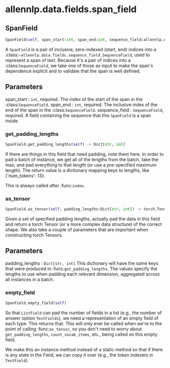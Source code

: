 # allennlp.data.fields.span_field

## SpanField
```python
SpanField(self, span_start:int, span_end:int, sequence_field:allennlp.data.fields.sequence_field.SequenceField) -> None
```

A ``SpanField`` is a pair of inclusive, zero-indexed (start, end) indices into a
:class:`~allennlp.data.fields.sequence_field.SequenceField`, used to represent a span of text.
Because it's a pair of indices into a :class:`SequenceField`, we take one of those as input
to make the span's dependence explicit and to validate that the span is well defined.

Parameters
----------
span_start : ``int``, required.
    The index of the start of the span in the :class:`SequenceField`.
span_end : ``int``, required.
    The inclusive index of the end of the span in the :class:`SequenceField`.
sequence_field : ``SequenceField``, required.
    A field containing the sequence that this ``SpanField`` is a span inside.

### get_padding_lengths
```python
SpanField.get_padding_lengths(self) -> Dict[str, int]
```

If there are things in this field that need padding, note them here.  In order to pad a
batch of instance, we get all of the lengths from the batch, take the max, and pad
everything to that length (or use a pre-specified maximum length).  The return value is a
dictionary mapping keys to lengths, like {'num_tokens': 13}.

This is always called after :func:`index`.

### as_tensor
```python
SpanField.as_tensor(self, padding_lengths:Dict[str, int]) -> torch.Tensor
```

Given a set of specified padding lengths, actually pad the data in this field and return a
torch Tensor (or a more complex data structure) of the correct shape.  We also take a
couple of parameters that are important when constructing torch Tensors.

Parameters
----------
padding_lengths : ``Dict[str, int]``
    This dictionary will have the same keys that were produced in
    :func:`get_padding_lengths`.  The values specify the lengths to use when padding each
    relevant dimension, aggregated across all instances in a batch.

### empty_field
```python
SpanField.empty_field(self)
```

So that ``ListField`` can pad the number of fields in a list (e.g., the number of answer
option ``TextFields``), we need a representation of an empty field of each type.  This
returns that.  This will only ever be called when we're to the point of calling
:func:`as_tensor`, so you don't need to worry about ``get_padding_lengths``,
``count_vocab_items``, etc., being called on this empty field.

We make this an instance method instead of a static method so that if there is any state
in the Field, we can copy it over (e.g., the token indexers in ``TextField``).

